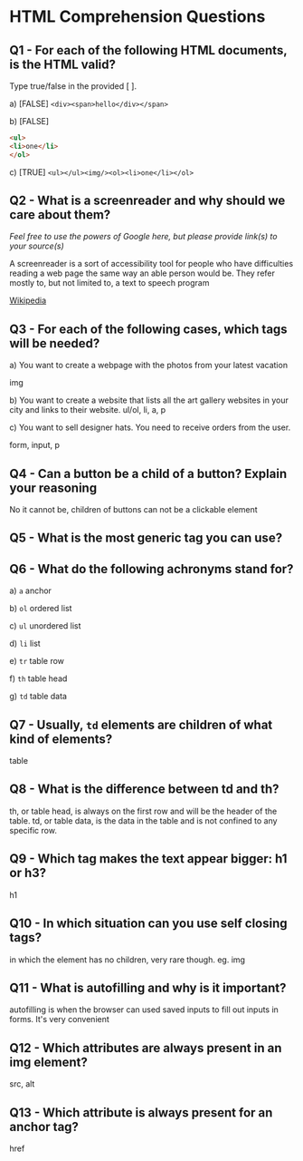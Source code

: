 # HTML Comprehension Questions


## Q1 - For each of the following HTML documents, is the HTML valid?

Type true/false in the provided [ ].

a) [FALSE] `<div><span>hello</div></span>`

b) [FALSE]

```html
<ul>
<li>one</li>
</ol>
```

c) [TRUE] `<ul></ul><img/><ol><li>one</li></ol>`


## Q2 - What is a screenreader and why should we care about them?

_Feel free to use the powers of Google here, but please provide link(s) to your source(s)_

A screenreader is a sort of accessibility tool for people who have difficulties reading a web page the same way an able person would be. They refer mostly to, but not limited to, a text to speech program

<a href="https://en.wikipedia.org/wiki/Screen_reader#Accessibility_APIs"> Wikipedia </a>



## Q3 - For each of the following cases, which tags will be needed?

a) You want to create a webpage with the photos from your latest vacation

img

b) You want to create a website that lists all the art gallery websites in your city and links to their website.
ul/ol, li, a, p

c) You want to sell designer hats. You need to receive orders from the user.

form, input, p



## Q4 - Can a button be a child of a button? Explain your reasoning

No it cannot be, children of buttons can not be a clickable element




## Q5 - What is the most generic tag you can use?

<div></div>


## Q6 - What do the following achronyms stand for?

a) `a` anchor

b) `ol` ordered list

c) `ul` unordered list

d) `li` list

e) `tr` table row

f) `th` table head

g) `td` table data 


## Q7 - Usually, `td` elements are children of what kind of elements?

table

## Q8 - What is the difference between td and th?

th, or table head, is always on the first row and will be the header of the table.
td, or table data, is the data in the table and is not confined to any specific row.

## Q9 - Which tag makes the text appear bigger: h1 or h3?

h1

## Q10 - In which situation can you use self closing tags?

in which the element has no children, very rare though. eg. img

## Q11 - What is autofilling and why is it important?

autofilling is when the browser can used saved inputs to fill out inputs in forms. It's very convenient

## Q12 - Which attributes are always present in an img element?

src, alt

## Q13 - Which attribute is always present for an anchor tag?

href

